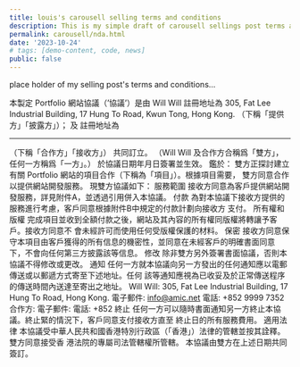 ```yaml
---
title: louis's carousell selling terms and conditions
description: This is my simple draft of carousell sellings post terms and conditions.
permalink: carousell/nda.html
date: '2023-10-24'
# tags: [demo-content, code, news]
public: false
---
```


place holder of my selling post's terms and conditions...

本製定 Portfolio 網站協議（’協議’）是由
Will Will
註冊地址為
305, Fat Lee Industrial Building, 17 Hung To Road, Kwun Tong, Hong Kong.
（下稱「提供方」「披露方」）；
及
註冊地址為
_____________________________________________________________________
（下稱「合作方」「接收方」） 共同訂立。
（Will Will 及合作方合稱爲「雙方」，任何一方稱爲「一方」。）
於協議日期年月日簽署並生效。
鑑於：
雙方正探討建立有關 Portfolio 網站的項目合作（下稱為「項目」）。根據項目需要，
雙方同意合作以提供網站開發服務。
現雙方協議如下：
服務範圍
接收方同意為客戶提供網站開發服務，詳見附件A，並透過引用併入本協議。
付款
為對本協議下接收方提供的服務進行考慮，客戶同意根據附件B中規定的付款計劃向接收方
支付。
所有權和版權
完成項目並收到全額付款之後，網站及其內容的所有權同版權將轉讓予客戶。接收方同意不
會未經許可而使用任何受版權保護的材料。
保密
接收方同意保守本項目由客戶獲得的所有信息的機密性，並同意在未經客戶的明確書面同意
下，不會向任何第三方披露該等信息。
修改
除非雙方另外簽署書面協議，否則本協議不得修改或更改。
通知
任何一方就本協議向另一方發出的任何通知應以電郵傳送或以郵遞方式寄至下述地址。任何
該等通知應視為已收妥及於正常傳送程序的傳送時間內送達至寄出之地址。
Will Will: 305, Fat Lee Industrial Building, 17 Hung To Road, Hong Kong.
電子郵件: info@amic.net
電話: +852 9999 7352
合作方:
電子郵件:
電話: +852
終止
任何一方可以隨時書面通知另一方終止本協議。終止緊的情況下，客戶同意支付接收方直至
終止日的所有服務費用。
適用法律
本協議受中華人民共和國香港特別行政區（「香港」）法律的管轄並按其詮釋。雙方同意接受香
港法院的專屬司法管轄權所管轄。
本協議由雙方在上述日期共同簽訂。